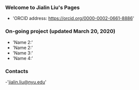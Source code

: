### Welcome to Jialin Liu's Pages

- 'ORCID address: https://orcid.org/0000-0002-0661-8886'

### On-going project (updated March 20, 2020)

- 'Name 2:'
- 'Name 2:'
- 'Name 3:'
- 'Name 4:'

### Contacts
-'jialin.liu@nyu.edu'
